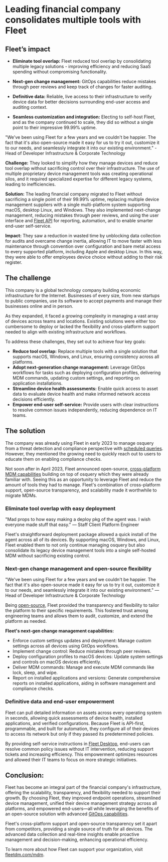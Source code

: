 # Leading financial company consolidates multiple tools with Fleet

## Fleet’s impact

* **Eliminate tool overlap:**
Fleet reduced tool overlap by consolidating multiple legacy solutions - improving efficiency and reducing SaaS spending without compromising functionality.

* **Next-gen change management:**
GitOps capabilities reduce mistakes through peer reviews and keep track of changes for faster auditing.

* **Definitive data:**
Reliable, live access to their infrastructure to verify device data for better decisions surrounding end-user access and auditing context.

* **Seamless customization and integration:**
Electing to self-host Fleet, and as the company continued to scale, they did so without a single point to their impressive 99.99% uptime.

"We've been using Fleet for a few years and we couldn't be happier. The fact that it's also open-source made it easy for us to try it out, customize it to our needs, and seamlessly integrate it into our existing environment." - Head of Developer Infrastructure & Corporate Technology

**Challenge:** They looked to simplify how they manage devices and reduce tool overlap without sacrificing control over their infrastructure.  The use of multiple proprietary device management tools was creating operational silos, and it required specialized expertise for different legacy systems, leading to inefficiencies.

**Solution:** The leading financial company migrated to Fleet without sacrificing a single point of their 99.99% uptime, replacing multiple device management suppliers with a single multi-platform system supporting macOS, desktop Linux, and Windows. They also implemented next-change management, reducing mistakes through peer reviews, and using the user interface and [Fleet API](https://fleetdm.com/docs/rest-api/rest-api) for reporting, automation, and to enable smarter end-user self-service.

**Impact:** They saw a reduction in wasted time by unblocking data collection for audits and overcame change inertia, allowing IT to move faster with less maintenance through convention over configuration and bare metal access to every supported platform, including Apple and desktop Linux. In this way, they were able to offer employees device choice without adding to their risk register. 


## The challenge

This company is a global technology company building economic infrastructure for the Internet. Businesses of every size, from new startups to public companies, use its software to accept payments and manage their businesses online and in person.

As they expanded, it faced a growing complexity in managing a vast array of devices across teams and locations. Existing solutions were either too cumbersome to deploy or lacked the flexibility and cross-platform support needed to align with existing infrastructure and workflows.

To address these challenges, they set out to achieve four key goals:

- **Reduce tool overlap:** Replace multiple tools with a single solution that supports macOS, Windows, and Linux, ensuring consistency across all platforms.
- **Adopt next-generation change management:** Leverage GitOps workflows for tasks such as deploying configuration profiles, delivering MDM commands, updating custom settings, and reporting on application installations.
- **Streamline device health assessments:** Enable quick access to asset data to evaluate device health and make informed network access decisions efficiently.
- **Empower end-user self-service:** Provide users with clear instructions to resolve common issues independently, reducing dependence on IT teams.


## The solution

The company was already using Fleet in early 2023 to manage osquery from a threat detection and compliance perspective with [scheduled queries](https://fleetdm.com/guides/queries). However, they mentioned the growing need to quickly reach out to users to educate them on enabling compliance checks.

Not soon after in April 2023, Fleet announced open-source, [cross-platform MDM capabilities](https://www.computerworld.com/article/1622574/fleet-announces-open-source-cross-platform-mdm-solution.html) building on top of osquery which they were already familiar with.  Seeing this as an opportunity to leverage Fleet and reduce the amount of tools they had to manage. Fleet's combination of cross-platform support, open-source transparency, and scalability made it worthwhile to migrate MDMs.

### Eliminate tool overlap with easy deployment

"Mad props to how easy making a deploy pkg of the agent was. I wish everyone made stuff that easy."
— Staff Client Platform Engineer

Fleet's straightforward deployment package allowed a quick install of the agent across all of its devices. By supporting macOS, Windows, and Linux, Fleet enabled them to not only continue managing osquery but also consolidate its legacy device management tools into a single self-hosted MDM without sacrificing existing control. 

### Next-gen change management and open-source flexibility

"We've been using Fleet for a few years and we couldn't be happier. The fact that it's also open-source made it easy for us to try it out, customize it to our needs, and seamlessly integrate it into our existing environment." — Head of Developer Infrastructure & Corporate Technology

Being [open-source](http://fleetdm.com/handbook/company/why-this-way?utm_content=eo-security#why-open-source), Fleet provided the transparency and flexibility to tailor the platform to their specific requirements. This fostered trust among engineering teams and allows them to audit, customize, and extend the platform as needed.

**Fleet's next-gen change management capabilities:**

- Enforce custom settings updates and deployment: Manage custom settings across all devices using GitOps workflows.
- Implement change control: Reduce mistakes through peer reviews.
- Deploy configuration profiles to macOS devices: Update system settings and controls on macOS devices efficiently.
- Deliver MDM commands: Manage and execute MDM commands like lock, sleep, and wipe.
- Report on installed applications and versions: Generate comprehensive reports on installed applications, aiding in software management and compliance checks.

### Definitive data and end-user empowerment

Fleet can pull detailed information on assets across every operating system in seconds, allowing quick assessments of device health, installed applications, and verified configurations. Because Fleet is API-first, programmable, and built for automation, they configure all of their devices to access its network but only if they passed its predetermined policies.

By providing self-service instructions in [Fleet Desktop](https://fleetdm.com/guides/fleet-desktop#basic-article), end-users can resolve common policy issues without IT intervention, reducing support tickets and increasing efficiency. This empowerment optimizes resources and allowed their IT teams to focus on more strategic initiatives.


## Conclusion:

Fleet has become an integral part of the financial company's infrastructure, offering the scalability, transparency, and flexibility needed to support their growth. By choosing Fleet, they improved endpoint operations, streamlined device management, unified their device management strategy across all platforms, and empowered end-users—all while leveraging the benefits of an open-source solution with advanced [GitOps capabilities](https://github.com/fleetdm/fleet-gitops).

Fleet's cross-platform support and open-source transparency set it apart from competitors, providing a single source of truth for all devices. The advanced data collection and real-time insights enable proactive management and decision-making, enhancing operational efficiency.


To learn more about how Fleet can support your organization, visit [fleetdm.com/mdm](https://fleetdm.com/mdm).

<meta name="category" value="announcements">
<meta name="authorGitHubUsername" value="Drew-P-drawers">
<meta name="authorFullName" value="Andrew Baker">
<meta name="publishedOn" value="2024-12-06">
<meta name="articleTitle" value="Leading financial company consolidates multiple tools with Fleet">
<meta name="description" value="Leading financial company consolidates multiple tools with Fleet">
